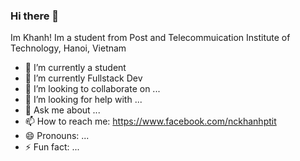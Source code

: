### Hi there 👋
Im Khanh!
Im a student from Post and Telecommuication Institute of Technology, Hanoi, Vietnam

- 🔭 I’m currently a student
- 🌱 I’m currently Fullstack Dev
- 👯 I’m looking to collaborate on ...
- 🤔 I’m looking for help with ...
- 💬 Ask me about ...
- 📫 How to reach me: https://www.facebook.com/nckhanhptit
- 😄 Pronouns: ...
- ⚡ Fun fact: ...

